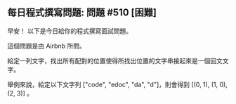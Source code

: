 ## 每日程式撰寫問題: 問題 #510 [困難]

早安！ 以下是今日給你的程式撰寫面試問題。

這個問題是由 Airbnb 所問。

給定一列文字，找出所有配對的位置使得所找出位置的文字串接起來是一個回文文字。

舉例來說，給定以下文字列 ["code", "edoc", "da", "d"]，則會得到 [(0, 1), (1, 0), (2, 3)] 。